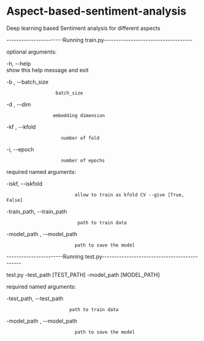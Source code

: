 # Aspect-based-sentiment-analysis
Deep learning based Sentiment analysis for different aspects

-----------------------Running train.py------------------------------------


optional arguments:

  -h,            --help            
		show this help message and exit
  
  -b  ,         --batch_size 

                      batch_size
                        
  -d ,         --dim    
  
                     embedding dimension
  
  -kf ,        --kfold    
  
                        number of fold
                        
  -i,          --epoch 

                        number of epochs
                        

required named arguments:

  -iskf,              --iskfold 

                             allow to train as kfold CV --give [True, False]
                        
  -train_path,      --train_path 

                              path to train data
                        
  -model_path ,      --model_path 

                             path to save the model
                        


-----------------------Running test.py---------------------------------------------

test.py -test_path [TEST_PATH] -model_path [MODEL_PATH]

required named arguments:

  -test_path,        --test_path

                           path to train data
  
  -model_path ,     --model_path  
 
                             path to save the model
  
  
